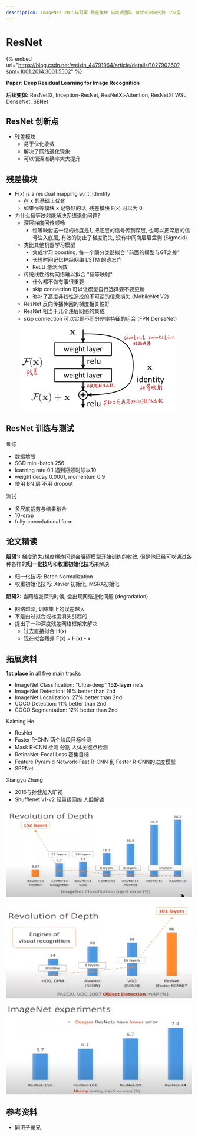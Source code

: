 ```yaml
---
description: ImageNet 2015年冠军 残差模块 何凯明团队 微软亚洲研究院 152层
---
```


# ResNet

{% embed url="https://blog.csdn.net/weixin_44791964/article/details/102790260?spm=1001.2014.3001.5502" %}

**Paper: Deep Residual Learning for Image Recognition**

**后续变体:** ResNetXt, Inception-ResNet, ResNetXt-Attention, ResNetXt WSL, DenseNet, SENet

## ResNet 创新点

* 残差模块
  * 易于优化收敛
  * 解决了网络退化现象
  * 可以很深准确率大大提升

## 残差模块

* F(x) is a residual mapping w.r.t. identity
  * 在 x 的基础上优化
  * 如果恒等模块 x 足够好的话, 残差模块 F(x) 可以为 0
* 为什么恒等映射能解决网络退化问题?
  * 深层梯度回传顺畅
    * 恒等映射这一路的梯度是1, 把底层的信号传到深层, 也可以把深层的信号注入底层, 有效的防止了梯度消失, 没有中间商层层盘剥 (Sigmoid)
  * 类比其他机器学习模型
    * 集成学习 boosting, 每一个弱分类器拟合 "前面的模型与GT之差"
    * 长短时间记忆神经网络 LSTM 的遗忘门
    * ReLU 激活函数
  * 传统线性结构网络难以拟合 "恒等映射"
    * 什么都不做有事很重要
    * skip connection 可以让模型自行选择要不要更新
    * 弥补了高度非线性造成的不可逆的信息损失 (MobileNet V2)
  * ResNet 反向传播传回的梯度相关性好
  * ResNet 相当于几个浅层网络的集成
  * skip connection 可以实现不同分辨率特征的组合 (FPN DenseNet)

<figure><img src="../../.gitbook/assets/image (3) (1) (1).png" alt=""><figcaption></figcaption></figure>

## ResNet 训练与测试

训练

* 数据增强
* SGD mini-batch 256
* learning rate 0.1 遇到瓶颈时除以10&#x20;
* weight decay 0.0001, momentum 0.9
* 使用 BN 层 不用 dropout

测试

* 多尺度裁剪与结果融合
* 10-crop
* fully-convolutional form

## 论文精读

**阻碍1:** 梯度消失/梯度爆炸问题会阻碍模型开始训练的收敛, 但是他已经可以通过各种各样的**归一化技巧**和**权重初始化技巧**来解决

* 归一化技巧: Batch Normalization
* 权重初始化技巧: Xavier 初始化, MSRA初始化

**阻碍2:** 当网络变深的时候, 会出现网络退化问题 (degradation)

* 网络越深, 训练集上的误差越大
* 不是由过拟合或梯度消失引起的
* 提出了一种深度残差网络框架来解决
  * 过去直接拟合 H(x)
  * 现在拟合残差 F(x) = H(x) - x



## **拓展资料**

**1st place** in all five main tracks

* ImageNet Classification: "Ultra-deep" **152-layer** nets
* ImageNet Detection: 16% better than 2nd
* ImageNet Localization: 27% better than 2nd
* COCO Detection: 11% better than 2nd
* COCO Segmentation: 12% better than 2nd

Kaiming He

* ResNet
* Faster R-CNN 两个阶段目标检测
* Mask R-CNN 检测 分割 人体关键点检测
* RetinaNet-Focal Loss 密集目标
* Feature Pyramid Network-Fast R-CNN 到 Faster R-CNN的过度模型
* SPPNet

Xiangyu Zhang

* 2016与孙健加入旷视
* Shufflenet v1-v2 轻量级网络 人脸解锁

![](<../../.gitbook/assets/image (1) (1) (1) (1) (1) (1) (1).png>)

![](<../../.gitbook/assets/image (1) (1) (1) (1) (1) (1) (1) (1).png>)

![](<../../.gitbook/assets/image (2) (1) (1) (1).png>)

## 参考资料

* [同济子豪兄](https://www.bilibili.com/video/BV1vb4y1k7BV/?p=4\&spm\_id\_from=pageDriver\&vd\_source=4afb0374462e2a6a5fe3309f3b19500d)
